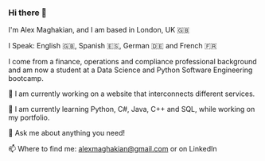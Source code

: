 ### Hi there 👋

I'm Alex Maghakian, and I am based in London, UK 🇬🇧

I Speak: English 🇬🇧, Spanish 🇪🇸, German 🇩🇪 and French 🇫🇷

I come from a finance, operations and compliance professional background and am now a student at a Data Science and Python Software Engineering bootcamp.

🔭 I am currently working on a website that interconnects different services.

🐍 I am currently learning Python, C#, Java, C++ and SQL, while working on my portfolio.

💬 Ask me about anything you need!

📫 Where to find me: alexmaghakian@gmail.com or on LinkedIn
